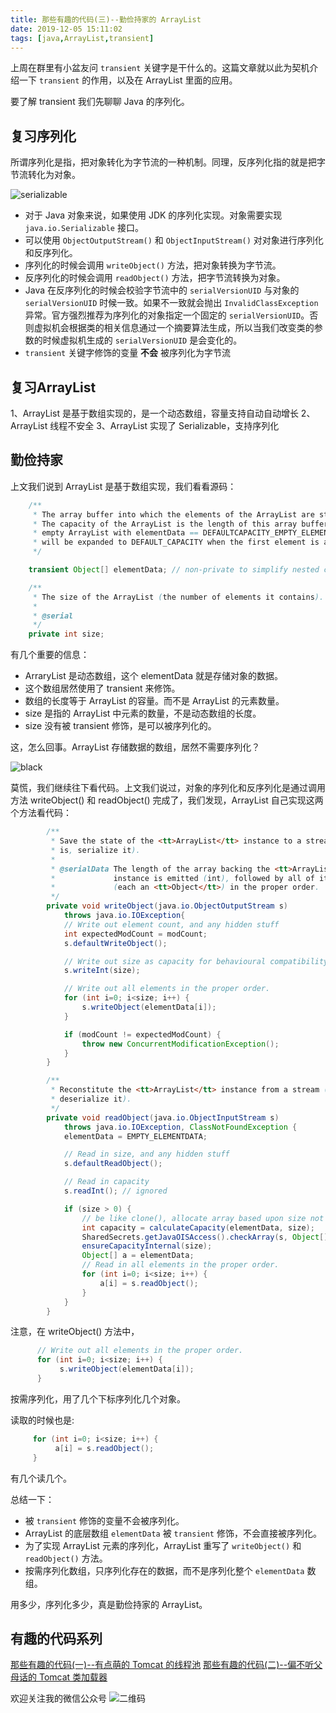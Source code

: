 ```yaml
---
title: 那些有趣的代码(三)--勤俭持家的 ArrayList
date: 2019-12-05 15:11:02
tags: [java,ArrayList,transient]
---
```



上周在群里有小盆友问 `transient` 关键字是干什么的。这篇文章就以此为契机介绍一下 `transient` 的作用，以及在 ArrayList 里面的应用。

要了解 transient 我们先聊聊 Java 的序列化。

## 复习序列化

所谓序列化是指，把对象转化为字节流的一种机制。同理，反序列化指的就是把字节流转化为对象。

![serializable](https://img.xilidou.com/img/serializable.jpg)

<!--more-->

- 对于 Java 对象来说，如果使用 JDK 的序列化实现。对象需要实现 `java.io.Serializable` 接口。
- 可以使用 `ObjectOutputStream()` 和 `ObjectInputStream()` 对对象进行序列化和反序列化。
- 序列化的时候会调用 `writeObject()` 方法，把对象转换为字节流。
- 反序列化的时候会调用 `readObject()` 方法，把字节流转换为对象。
- Java 在反序列化的时候会校验字节流中的 `serialVersionUID`  与对象的 `serialVersionUID` 时候一致。如果不一致就会抛出 `InvalidClassException` 异常。官方强烈推荐为序列化的对象指定一个固定的 `serialVersionUID`。否则虚拟机会根据类的相关信息通过一个摘要算法生成，所以当我们改变类的参数的时候虚拟机生成的 `serialVersionUID` 是会变化的。
- `transient` 关键字修饰的变量 **不会** 被序列化为字节流

## 复习ArrayList

1、ArrayList 是基于数组实现的，是一个动态数组，容量支持自动自动增长
2、ArrayList 线程不安全
3、ArrayList 实现了 Serializable，支持序列化

## 勤俭持家

上文我们说到 ArrayList 是基于数组实现，我们看看源码：

```java
    /**
     * The array buffer into which the elements of the ArrayList are stored.
     * The capacity of the ArrayList is the length of this array buffer. Any
     * empty ArrayList with elementData == DEFAULTCAPACITY_EMPTY_ELEMENTDATA
     * will be expanded to DEFAULT_CAPACITY when the first element is added.
     */

    transient Object[] elementData; // non-private to simplify nested class access

    /**
     * The size of the ArrayList (the number of elements it contains).
     *
     * @serial
     */
    private int size;
```

有几个重要的信息：

- ArraryList 是动态数组，这个 elementData 就是存储对象的数据。
- 这个数组居然使用了 transient 来修饰。
- 数组的长度等于 ArrayList 的容量。而不是 ArrayList 的元素数量。
- size 是指的 ArrayList 中元素的数量，不是动态数组的长度。
- size 没有被 transient 修饰，是可以被序列化的。

这，怎么回事。ArrayList 存储数据的数组，居然不需要序列化？

![black](https://img.xilidou.com/img/black.jpg)

莫慌，我们继续往下看代码。上文我们说过，对象的序列化和反序列化是通过调用方法 writeObject() 和 readObject() 完成了，我们发现，ArrayList 自己实现这两个方法看代码：

```java
        /**
         * Save the state of the <tt>ArrayList</tt> instance to a stream (that
         * is, serialize it).
         *
         * @serialData The length of the array backing the <tt>ArrayList</tt>
         *             instance is emitted (int), followed by all of its elements
         *             (each an <tt>Object</tt>) in the proper order.
         */
        private void writeObject(java.io.ObjectOutputStream s)
            throws java.io.IOException{
            // Write out element count, and any hidden stuff
            int expectedModCount = modCount;
            s.defaultWriteObject();

            // Write out size as capacity for behavioural compatibility with clone()
            s.writeInt(size);

            // Write out all elements in the proper order.
            for (int i=0; i<size; i++) {
                s.writeObject(elementData[i]);
            }

            if (modCount != expectedModCount) {
                throw new ConcurrentModificationException();
            }
        }

        /**
         * Reconstitute the <tt>ArrayList</tt> instance from a stream (that is,
         * deserialize it).
         */
        private void readObject(java.io.ObjectInputStream s)
            throws java.io.IOException, ClassNotFoundException {
            elementData = EMPTY_ELEMENTDATA;

            // Read in size, and any hidden stuff
            s.defaultReadObject();

            // Read in capacity
            s.readInt(); // ignored

            if (size > 0) {
                // be like clone(), allocate array based upon size not capacity
                int capacity = calculateCapacity(elementData, size);
                SharedSecrets.getJavaOISAccess().checkArray(s, Object[].class, capacity);
                ensureCapacityInternal(size);
                Object[] a = elementData;
                // Read in all elements in the proper order.
                for (int i=0; i<size; i++) {
                    a[i] = s.readObject();
                }
            }
        }
```

注意，在 writeObject() 方法中，

```java
      // Write out all elements in the proper order.
      for (int i=0; i<size; i++) {
           s.writeObject(elementData[i]);
      }
```

按需序列化，用了几个下标序列化几个对象。

读取的时候也是:

```java
     for (int i=0; i<size; i++) {
          a[i] = s.readObject();
     }
```

有几个读几个。

总结一下：

- 被 `transient` 修饰的变量不会被序列化。
- ArrayList 的底层数组 `elementData` 被 `transient` 修饰，不会直接被序列化。
- 为了实现 ArrayList 元素的序列化，ArrayList 重写了 `writeObject()` 和 `readObject()` 方法。
- 按需序列化数组，只序列化存在的数据，而不是序列化整个 `elementData` 数组。

用多少，序列化多少，真是勤俭持家的 ArrayList。

## 有趣的代码系列

[那些有趣的代码(一)--有点萌的 Tomcat 的线程池](https://xilidou.com/2019/10/15/tomcat-threadpool/)
[那些有趣的代码(二)--偏不听父母话的 Tomcat 类加载器](https://xilidou.com/2019/10/27/tomcat-classloader/)

欢迎关注我的微信公众号
![二维码](https://img.xilidou.com/img/2019-04-25-022226.jpg)
